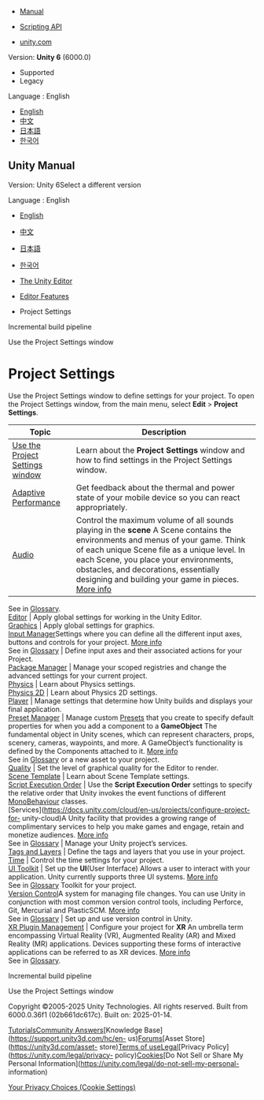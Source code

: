 [](https://docs.unity3d.com)

  * [Manual](../Manual/index.html)
  * [Scripting API](../ScriptReference/index.html)

  * [unity.com](https://unity.com/)

Version: **Unity 6** (6000.0)

  * Supported
  * Legacy

Language : English

  * [English](/Manual/comp-ManagerGroup.html)
  * [中文](/cn/current/Manual/comp-ManagerGroup.html)
  * [日本語](/ja/current/Manual/comp-ManagerGroup.html)
  * [한국어](/kr/current/Manual/comp-ManagerGroup.html)

[](https://docs.unity3d.com)

## Unity Manual

Version: Unity 6Select a different version

Language : English

  * [English](/Manual/comp-ManagerGroup.html)
  * [中文](/cn/current/Manual/comp-ManagerGroup.html)
  * [日本語](/ja/current/Manual/comp-ManagerGroup.html)
  * [한국어](/kr/current/Manual/comp-ManagerGroup.html)

  * [The Unity Editor](unity-editor.html)
  * [Editor Features](EditorFeatures.html)
  * Project Settings

[](incremental-build-pipeline.html)

Incremental build pipeline

[](class-ProjectSettingsWindow.html)

Use the Project Settings window

# Project Settings

Use the Project Settings window to define settings for your project. To open
the Project Settings window, from the main menu, select **Edit** > **Project
Settings**.

**Topic** | **Description**  
---|---  
[Use the Project Settings window](class-ProjectSettingsWindow.html) | Learn about the **Project Settings** window and how to find settings in the Project Settings window.  
[Adaptive Performance](https://docs.unity3d.com/Packages/com.unity.adaptiveperformance@2.1/manual/user-guide.html) | Get feedback about the thermal and power state of your mobile device so you can react appropriately.  
[Audio](class-AudioManager.html) | Control the maximum volume of all sounds playing in the **scene** A Scene contains the environments and menus of your game. Think of each unique Scene file as a unique level. In each Scene, you place your environments, obstacles, and decorations, essentially designing and building your game in pieces. [More info](CreatingScenes.html)  
See in [Glossary](Glossary.html#Scene).  
[Editor](class-EditorManager.html) | Apply global settings for working in the Unity Editor.  
[Graphics](class-GraphicsSettings.html) | Apply global settings for graphics.  
[Input Manager](class-InputManager.html)Settings where you can define all the
different input axes, buttons and controls for your project. [More
info](class-InputManager.html)  
See in [Glossary](Glossary.html#InputManager) | Define input axes and their associated actions for your Project.  
[Package Manager](class-PackageManager.html) | Manage your scoped registries and change the advanced settings for your current project.  
[Physics](class-PhysicsManager.html) | Learn about Physics settings.  
[Physics 2D](class-Physics2DManager.html) | Learn about Physics 2D settings.  
[Player](class-PlayerSettings.html) | Manage settings that determine how Unity builds and displays your final application.  
[Preset Manager](class-PresetManager.html) | Manage custom [Presets](Presets.html) that you create to specify default properties for when you add a component to a **GameObject** The fundamental object in Unity scenes, which can represent characters, props, scenery, cameras, waypoints, and more. A GameObject’s functionality is defined by the Components attached to it. [More info](class-GameObject.html)  
See in [Glossary](Glossary.html#GameObject) or a new asset to your project.  
[Quality](class-QualitySettings.html) | Set the level of graphical quality for the Editor to render.  
[Scene Template](scene-templates-settings.html) | Learn about Scene Template settings.  
[Script Execution Order](class-MonoManager.html) | Use the **Script Execution Order** settings to specify the relative order that Unity invokes the event functions of different [MonoBehaviour](../ScriptReference/MonoBehaviour.html) classes.  
[Services](https://docs.unity.com/cloud/en-us/projects/configure-project-for-
unity-cloud)A Unity facility that provides a growing range of complimentary
services to help you make games and engage, retain and monetize audiences.
[More info](UnityServices.html)  
See in [Glossary](Glossary.html#Services) | Manage your Unity project’s services.  
[Tags and Layers](class-TagManager.html) | Define the tags and layers that you use in your project.  
[Time](class-TimeManager.html) | Control the time settings for your project.  
[UI Toolkit](UIB-project-setting.html) | Set up the **UI**(User Interface) Allows a user to interact with your application. Unity currently supports three UI systems. [More info](UI-system-compare.html)  
See in [Glossary](Glossary.html#UI) Toolkit for your project.  
[Version Control](class-VersionControlSettings.html)A system for managing file
changes. You can use Unity in conjunction with most common version control
tools, including Perforce, Git, Mercurial and PlasticSCM. [More
info](VersionControl.html)  
See in [Glossary](Glossary.html#VersionControl) | Set up and use version control in Unity.  
[XR Plugin Management](configuring-project-for-xr.html) | Configure your project for **XR** An umbrella term encompassing Virtual Reality (VR), Augmented Reality (AR) and Mixed Reality (MR) applications. Devices supporting these forms of interactive applications can be referred to as XR devices. [More info](XR.html)  
See in [Glossary](Glossary.html#XR).  
  
[](incremental-build-pipeline.html)

Incremental build pipeline

[](class-ProjectSettingsWindow.html)

Use the Project Settings window

Copyright ©2005-2025 Unity Technologies. All rights reserved. Built from
6000.0.36f1 (02b661dc617c). Built on: 2025-01-14.

[Tutorials](https://learn.unity.com/)[Community
Answers](https://answers.unity3d.com)[Knowledge
Base](https://support.unity3d.com/hc/en-
us)[Forums](https://forum.unity3d.com)[Asset Store](https://unity3d.com/asset-
store)[Terms of
use](https://docs.unity3d.com/Manual/TermsOfUse.html)[Legal](https://unity.com/legal)[Privacy
Policy](https://unity.com/legal/privacy-
policy)[Cookies](https://unity.com/legal/cookie-policy)[Do Not Sell or Share
My Personal Information](https://unity.com/legal/do-not-sell-my-personal-
information)

[Your Privacy Choices (Cookie Settings)](javascript:void\(0\);)

